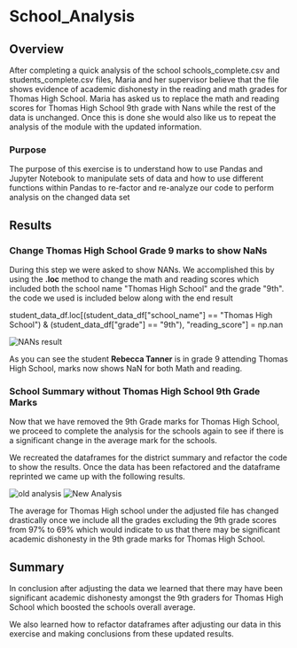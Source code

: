 # School_Analysis

## Overview

After completing a quick analysis of the school schools_complete.csv and students_complete.csv files, Maria and her supervisor believe that the file shows evidence of academic dishonesty in the reading and math grades for Thomas High School. Maria has asked us to replace the math and reading scores for Thomas High School 9th grade with Nans while the rest of the data is unchanged. Once this is done she would also like us to repeat the analysis of the module with the updated information.

### Purpose

The purpose of this exercise is to understand how to use Pandas and Jupyter Notebook to manipulate sets of data and how to use different functions within Pandas to re-factor and re-analyze our code to perform analysis on the changed data set 


## Results

### Change Thomas High School Grade 9 marks to show NaNs

During this step we were asked to show NANs. We accomplished this by using the **.loc** method to change the math and reading scores which included both the school name "Thomas High School" and the grade "9th". the code we used is included below along with the end result

student_data_df.loc[(student_data_df["school_name"] == "Thomas High School") & (student_data_df["grade"] == "9th"), "reading_score"] = np.nan

![NANs result](https://user-images.githubusercontent.com/92459399/143796817-87d911a1-18ff-495a-a1d7-bb9895e024ed.PNG)

As you can see the student **Rebecca Tanner** is in grade 9 attending Thomas High School, marks now shows NaN for both Math and reading.


### School Summary without Thomas High School 9th Grade Marks

Now that we have removed the 9th Grade marks for Thomas High School, we proceed to complete the analysis for the schools again to see if there is a significant change in the average mark for the schools.

We recreated the dataframes for the district summary and refactor the code to show the results.
Once the data has been refactored and the dataframe reprinted we came up with the following results.

![old analysis](https://user-images.githubusercontent.com/92459399/143798293-69d96063-de66-427a-b54a-a0ccc2e6ed76.PNG)
![New Analysis](https://user-images.githubusercontent.com/92459399/143798442-2e5c236d-54af-48ba-af03-7796d9b086c1.PNG)

The average for Thomas High school under the adjusted file has changed drastically once we include all the grades excluding the 9th grade scores from 97% to 69% which would indicate to us that there may be significant academic dishonesty in the 9th grade marks for Thomas High School.


## Summary

In conclusion after adjusting the data we learned that there may have been significant academic dishonesty amongst the 9th graders for Thomas High School which boosted the schools overall average.

We also learned how to refactor dataframes after adjusting our data in this exercise and making conclusions from these updated results.
